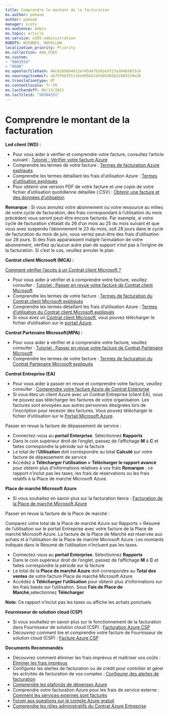 ```yaml
---
title: Comprendre le montant de la facturation
ms.author: pebaum
author: pebaum
manager: scotv
ms.audience: Admin
ms.topic: article
ms.service: o365-administration
ROBOTS: NOINDEX, NOFOLLOW
localization_priority: Priority
ms.collection: Adm_O365
ms.custom:
- "9003554"
- "6680"
ms.openlocfilehash: 48c62896b4821ef45d47b582ed723a38403853c8
ms.sourcegitcommit: ab75f66355116e995b3cb5505465b31989339e28
ms.translationtype: HT
ms.contentlocale: fr-FR
ms.lasthandoff: 08/13/2021
ms.locfileid: "58304331"
---
```

# <a name="understand-billing-amount"></a>Comprendre le montant de la facturation

**Led client (WD) :**

- Pour vous aider à vérifier et comprendre votre facture, consultez l’article suivant : [Tutoriel : Vérifier votre facture Azure](https://docs.microsoft.com/azure/cost-management-billing/understand/review-individual-bill?WT.mc_id=Portal-Microsoft_Azure_Support)
- Comprendre les termes de votre facture : [Termes de facturation Azure expliqués](https://docs.microsoft.com/azure/cost-management-billing/understand/understand-invoice?WT.mc_id=Portal-Microsoft_Azure_Support)
- Comprendre les termes détaillant les frais d’utilisation Azure : [Termes d’utilisation expliqués](https://docs.microsoft.com/azure/cost-management-billing/understand/understand-usage?WT.mc_id=Portal-Microsoft_Azure_Support)
- Pour obtenir une version PDF de votre facture et une copie de votre fichier d’utilisation quotidienne détaillée (.CSV) : [Obtenir une facture et des données d’utilisation](https://docs.microsoft.com/azure/billing/billing-download-azure-invoice-daily-usage-date?WT.mc_id=Portal-Microsoft_Azure_Support)

**Remarque** : Si vous annulez votre abonnement ou votre ressource au milieu de votre cycle de facturation, des frais correspondant à l’utilisation du mois précédent vous seront peut-être encore facturés. Par exemple, si votre cycle de facturation s’étalait du 26 d’un mois au 25 du mois suivant et que vous avez suspendu l’abonnement le 23 du mois, soit 28 jours dans le cycle de facturation du mois de juin, vous verrez peut-être des frais d’utilisation sur 28 jours. Si des frais apparaissent malgré l’annulation de votre abonnement, vérifiez qu’aucun autre plan de support n’est pas à l’origine de la facturation. Si c’est le cas, veuillez annuler le plan.

**Contrat client Microsoft (MCA) :**

[Comment vérifier l’accès à un Contrat client Microsoft ?](https://docs.microsoft.com/azure/cost-management-billing/manage/download-azure-invoice-daily-usage-date?WT.mc_id=Portal-Microsoft_Azure_Support#check-access-to-a-microsoft-customer-agreement)

- Pour vous aider à vérifier et à comprendre votre facture, veuillez consulter : [Tutoriel : Passer en revue votre facture de Contrat client Microsoft](https://docs.microsoft.com/azure/cost-management-billing/understand/review-customer-agreement-bill?WT.mc_id=Portal-Microsoft_Azure_Support)
- Comprendre les termes de votre facture : [Termes de facturation du Contrat client Microsoft expliqués](https://docs.microsoft.com/azure/cost-management-billing/understand/mca-understand-your-invoice?WT.mc_id=Portal-Microsoft_Azure_Support)
- Comprendre les termes détaillant les frais d’utilisation Azure : [Termes d’utilisation du Contrat client Microsoft expliqués](https://docs.microsoft.com/azure/cost-management-billing/understand/mca-understand-your-usage?WT.mc_id=Portal-Microsoft_Azure_Support)
- Si vous avez un [Contrat client Microsoft](https://docs.microsoft.com/azure/cost-management-billing/manage/download-azure-invoice-daily-usage-date?WT.mc_id=Portal-Microsoft_Azure_Support#check-access-to-a-microsoft-customer-agreement), vous pouvez télécharger le fichier d’utilisation sur le [portail Azure](https://portal.azure.com/).

**Contrat Partenaire Microsoft(MPA) :**

- Pour vous aider à vérifier et à comprendre votre facture, veuillez consulter : [Tutoriel : Passer en revue votre facture de Contrat Partenaire Microsoft](https://docs.microsoft.com/azure/cost-management-billing/understand/review-partner-agreement-bill?WT.mc_id=Portal-Microsoft_Azure_Support)
- Comprendre les termes de votre facture : [Termes de facturation du Contrat Partenaire Microsoft expliqués](https://docs.microsoft.com/azure/cost-management-billing/understand/mpa-invoice-terms?WT.mc_id=Portal-Microsoft_Azure_Support)

**Contrat Entreprise (EA)**

- Pour vous aider à passer en revue et comprendre votre facture, veuillez consulter : [Comprendre votre facture Azure de Contrat Enterprise](https://docs.microsoft.com/azure/cost-management-billing/understand/review-enterprise-agreement-bill?WT.mc_id=Portal-Microsoft_Azure_Support)
- Si vous êtes un client Azure avec un Contrat Entreprise (client EA), vous ne pouvez pas télécharger les factures de votre organisation. Les factures sont envoyées aux autres personnes désignées lors de l’inscription pour recevoir des factures. Vous pouvez télécharger le fichier d’utilisation sur le [Portail Microsoft Azure](https://portal.azure.com/).

Passer en revue la facture de dépassement de service :

- Connectez-vous au **portail Enterprise**. Sélectionnez **Rapports**
- Dans le coin supérieur droit de l’onglet, passez de l’affichage **M** à **C** et faites correspondre la période sur la facture
- Le total de l’**Utilisation** doit correspondre au total **Calculé** sur votre facture de dépassement de service
- Accédez à **Télécharger l’utilisation > Télécharger le rapport avancé** pour obtenir plus d’informations relatives à vos frais **Remarque** : ce rapport n’inclut pas les taxes, les frais de réservations ou les frais relatifs à la Place de marché Microsoft Azure.

**Place de marché Microsoft Azure**

- Si vous souhaitez en savoir plus sur la facturation tierce : [Facturation de la Place de marché Microsoft Azure](https://docs.microsoft.com/azure/billing/billing-understand-your-azure-marketplace-charges?WT.mc_id=Portal-Microsoft_Azure_Support)

Passer en revue la facture de la Place de marché :

Comparez votre total de la Place de marché Azure sur Rapports > Résumé de l’utilisation sur le portail Entreprise avec votre facture de la Place de marché Microsoft Azure. La facture de la Place de Marché est réservée aux achats et à l’utilisation de la Place de marché Microsoft Azure. Les montants indiqués dans le Résumé de l’utilisation n’incluent pas les taxes.

- Connectez-vous au **portail Enterprise**. Sélectionnez **Rapports**
- Dans le coin supérieur droit de l’onglet, passez de l’affichage **M** à **C** et faites correspondre la période sur la facture
- Le total de la **Place de marché Azure** doit correspondre au **Total des ventes** de votre facture Place de marché Microsoft Azure
- Accédez à **Télécharger l’utilisation** pour obtenir plus d’informations sur les frais basés sur l’utilisation. Sous **Fais de Place de Marché**,sélectionnez **Télécharger** 

**Note**: Ce rapport n’inclut pas les taxes ou affiche les achats ponctuels

**Fournisseur de solution cloud (CSP)**

- Si vous souhaitez en savoir plus sur le fonctionnement de la facturation dans Fournisseur de solution cloud (CSP) : [Facturation Azure CSP](https://docs.microsoft.com/azure/cloud-solution-provider/billing/azure-csp-billing-overview?WT.mc_id=Portal-Microsoft_Azure_Support)
- Découvrez comment lire et comprendre votre facture de Fournisseur de solution cloud (CSP) : [Facture Azure CSP](https://docs.microsoft.com/azure/cloud-solution-provider/billing/azure-csp-invoice?WT.mc_id=Portal-Microsoft_Azure_Support)

**Documents Recommandés**

- Découvrez comment éliminer les frais imprévus et maîtriser vos coûts : [Éliminer les frais imprévus](https://docs.microsoft.com/azure/cost-management-billing/manage/getting-started?WT.mc_id=Portal-Microsoft_Azure_Support)
- Configurez les alertes de facturation ou de crédit pour contrôler et gérer les activités de facturation de vos comptes : [Configurer des alertes de facturation](https://docs.microsoft.com/azure/cost-management-billing/costs/cost-mgt-alerts-monitor-usage-spending?WT.mc_id=Portal-Microsoft_Azure_Support)
- [Comprendre les plafonds de dépenses Azure](https://docs.microsoft.com/azure/cost-management-billing/manage/spending-limit?WT.mc_id=Portal-Microsoft_Azure_Support)
- Comprendre votre facturation Azure pour les frais de service externe : [Comment les services externes sont facturés](https://docs.microsoft.com/azure/cost-management-billing/understand/understand-azure-marketplace-charges?WT.mc_id=Portal-Microsoft_Azure_Support)
- [Forum aux questions sur le compte Azure gratuit](https://azure.microsoft.com/free/free-account-faq/)
- [Comprendre les rôles administratifs du Contrat Azure Entreprise](https://docs.microsoft.com/azure/cost-management-billing/manage/understand-ea-roles?WT.mc_id=Portal-Microsoft_Azure_Support)